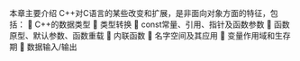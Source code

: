 本章主要介绍 C++对C语言的某些改变和扩展，是非面向对象方面的特征，包括：
  C++的数据类型
 类型转换
   const常量、引用、指针及函数参数
 函数原型、默认参数、函数重载
 内联函数
 名字空间及其应用
 变量作用域和生存期
  数据输入/输出
